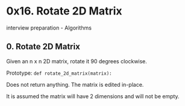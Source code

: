 # 0x16. Rotate 2D Matrix

interview preparation - Algorithms

## 0. Rotate 2D Matrix
Given an n x n 2D matrix, rotate it 90 degrees clockwise.

Prototype: ```def rotate_2d_matrix(matrix):```

Does not return anything. The matrix is edited in-place.

It is assumed the matrix will have 2 dimensions and will not be empty.

